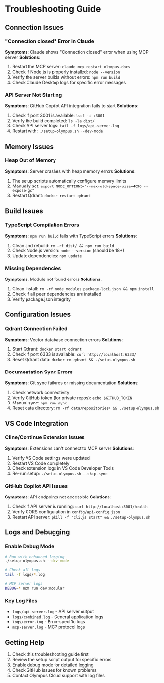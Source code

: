 # Troubleshooting Guide

## Connection Issues

### "Connection closed" Error in Claude
**Symptoms**: Claude shows "Connection closed" error when using MCP server
**Solutions**:
1. Restart the MCP server: `claude mcp restart olympus-docs`
2. Check if Node.js is properly installed: `node --version`
3. Verify the server builds without errors: `npm run build`
4. Check Claude Desktop logs for specific error messages

### API Server Not Starting
**Symptoms**: GitHub Copilot API integration fails to start
**Solutions**:
1. Check if port 3001 is available: `lsof -i :3001`
2. Verify the build completed: `ls -la dist/`
3. Check API server logs: `tail -f logs/api-server.log`
4. Restart with: `./setup-olympus.sh --dev-mode`

## Memory Issues

### Heap Out of Memory
**Symptoms**: Server crashes with heap memory errors
**Solutions**:
1. The setup scripts automatically configure memory limits
2. Manually set: `export NODE_OPTIONS="--max-old-space-size=4096 --expose-gc"`
3. Restart Qdrant: `docker restart qdrant`

## Build Issues

### TypeScript Compilation Errors
**Symptoms**: `npm run build` fails with TypeScript errors
**Solutions**:
1. Clean and rebuild: `rm -rf dist/ && npm run build`
2. Check Node.js version: `node --version` (should be 18+)
3. Update dependencies: `npm update`

### Missing Dependencies
**Symptoms**: Module not found errors
**Solutions**:
1. Clean install: `rm -rf node_modules package-lock.json && npm install`
2. Check if all peer dependencies are installed
3. Verify package.json integrity

## Configuration Issues

### Qdrant Connection Failed
**Symptoms**: Vector database connection errors
**Solutions**:
1. Start Qdrant: `docker start qdrant`
2. Check if port 6333 is available: `curl http://localhost:6333/`
3. Reset Qdrant data: `docker rm qdrant && ./setup-olympus.sh`

### Documentation Sync Errors
**Symptoms**: Git sync failures or missing documentation
**Solutions**:
1. Check network connectivity
2. Verify GitHub token (for private repos): `echo $GITHUB_TOKEN`
3. Manual sync: `npm run sync`
4. Reset data directory: `rm -rf data/repositories/ && ./setup-olympus.sh`

## VS Code Integration

### Cline/Continue Extension Issues
**Symptoms**: Extensions can't connect to MCP server
**Solutions**:
1. Verify VS Code settings were updated
2. Restart VS Code completely
3. Check extension logs in VS Code Developer Tools
4. Re-run setup: `./setup-olympus.sh --skip-sync`

### GitHub Copilot API Issues
**Symptoms**: API endpoints not accessible
**Solutions**:
1. Check if API server is running: `curl http://localhost:3001/health`
2. Verify CORS configuration in `config/api-config.json`
3. Restart API server: `pkill -f "cli.js start" && ./setup-olympus.sh`

## Logs and Debugging

### Enable Debug Mode
```bash
# Run with enhanced logging
./setup-olympus.sh --dev-mode

# Check all logs
tail -f logs/*.log

# MCP server logs
DEBUG=* npm run dev:modular
```

### Key Log Files
- `logs/api-server.log` - API server output
- `logs/combined.log` - General application logs
- `logs/error.log` - Error-specific logs
- `mcp-server.log` - MCP protocol logs

## Getting Help

1. Check this troubleshooting guide first
2. Review the setup script output for specific errors
3. Enable debug mode for detailed logging
4. Check GitHub issues for known problems
5. Contact Olympus Cloud support with log files

